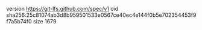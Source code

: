 version https://git-lfs.github.com/spec/v1
oid sha256:25c81074ab3d8b959501533e0567ce40ec4e144f0b5e702354453f9f7a5b74f0
size 1679
